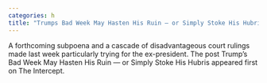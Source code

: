 ```yaml
---
categories: h
title: "Trumps Bad Week May Hasten His Ruin — or Simply Stoke His Hubris"
---
```

A forthcoming subpoena and a cascade of disadvantageous court rulings made last week particularly trying for the ex-president.
The post Trump&#8217;s Bad Week May Hasten His Ruin — or Simply Stoke His Hubris appeared first on The Intercept.
